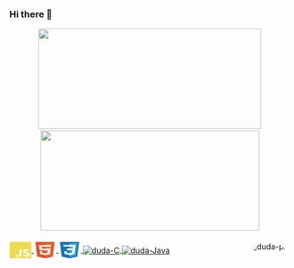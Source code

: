 ### Hi there 👋

<div align="center">
  <a href="https://github.com/duda-amaral">
  <img height="180em" width="400em" src="https://github-readme-stats.vercel.app/api?username=duda-amaral&show_icons=true&theme=radical&include_all_commits=true&count_private=true"/>
  <img height="180em" width="393em" src="https://github-readme-stats.vercel.app/api/top-langs/?username=duda-amaral&layout=compact&langs_count=7&theme=radical"/>
</div>
  
  <div style="display: inline_block"><br>
  <img align="center" alt="duda-Js" height="30" width="40" src="https://raw.githubusercontent.com/devicons/devicon/master/icons/javascript/javascript-plain.svg">
  <img align="center" alt="duda-HTML" height="30" width="40" src="https://raw.githubusercontent.com/devicons/devicon/master/icons/html5/html5-original.svg">
  <img align="center" alt="duda-CSS" height="30" width="40" src="https://raw.githubusercontent.com/devicons/devicon/master/icons/css3/css3-original.svg">
  <img align="center" alt="duda-C" height="" width="" src="https://img.shields.io/badge/C-00599C?style=for-the-badge&logo=c&logoColor=white">
  <img align="center" alt="duda-Java" height="" width="" src="https://img.shields.io/badge/Java-ED8B00?style=for-the-badge&logo=openjdk&logoColor=white">
  <img align="right" alt="duda-pic" height="150" style="border-radius:50px;" src="https://64.media.tumblr.com/be29f926a00a80a3414ff095a59d9b2b/803551463703bce3-97/s540x810/1e3641d1f5a43462843343cfb250c22fa9c02442.gifv?width=676&height=676">
</div>
  
##
